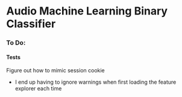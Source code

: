 # Audio Machine Learning Binary Classifier





### To Do:

#### Tests

Figure out how to mimic session cookie
- I end up having to ignore warnings when first loading the feature explorer each time